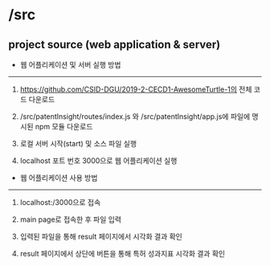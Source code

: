 # /src
## project source (web application & server)


* 웹 어플리케이션 및 서버 실행 방법
- - -

1. https://github.com/CSID-DGU/2019-2-CECD1-AwesomeTurtle-1의 전체 코드 다운로드

2. /src/patentInsight/routes/index.js 와 /src/patentInsight/app.js에 파일에 명시된 npm 모듈 다운로드

2. 로컬 서버 시작(start) 및 소스 파일 실행

3. localhost 포트 번호 3000으로 웹 어플리케이션 실행



* 웹 어플리케이션 사용 방법
- - -

1. localhost:/3000으로 접속

2. main page로 접속한 후 파일 입력

3. 입력된 파일을 통해 result 페이지에서 시각화 결과 확인

4. result 페이지에서 상단에 버튼을 통해 특허 성과지표 시각화 결과 확인

